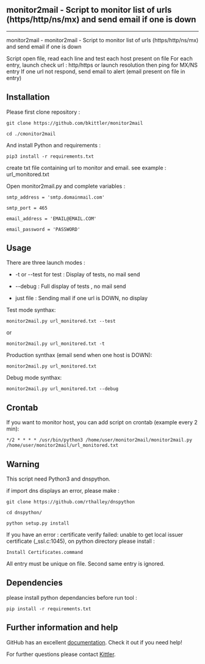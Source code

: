 ## monitor2mail - Script to monitor list of urls (https/http/ns/mx) and send email if one is down
***

monitor2mail - monitor2mail - Script to monitor list of urls (https/http/ns/mx) and send email if one is down

Script open file, read each line and test each host present on file
For each entry, launch check url : http/https or launch resolution then ping for MX/NS entry
If one url not respond, send email to alert (email present on file in entry)

## Installation

Please first clone repository :

    git clone https://github.com/bkittler/monitor2mail

    cd ./cmonitor2mail

And install Python and requirements :

    pip3 install -r requirements.txt


create txt file containing url to monitor and email.
see example : url_monitored.txt

Open monitor2mail.py and complete variables :

    smtp_address = 'smtp.domainmail.com'
    
    smtp_port = 465

    email_address = 'EMAIL@EMAIL.COM'

    email_password = 'PASSWORD'

## Usage

There are three launch modes :

* -t or --test for test : Display of tests, no mail send

* --debug : Full display of tests , no mail send

* just file : Sending mail if one url is DOWN, no display


Test mode synthax:

	monitor2mail.py url_monitored.txt --test

or 

	monitor2mail.py url_monitored.txt -t

Production synthax (email send when one host is DOWN):

	monitor2mail.py url_monitored.txt

Debug mode synthax:

	monitor2mail.py url_monitored.txt --debug


## Crontab

If you want to monitor host, you can add script on crontab (example every 2 min):

	*/2 * * * * /usr/bin/python3 /home/user/monitor2mail/monitor2mail.py /home/user/monitor2mail/url_monitored.txt


## Warning

This script need Python3 and dnspython.

if import dns displays an error, please make :
	
	git clone https://github.com/rthalley/dnspython
	
	cd dnspython/

	python setup.py install

If you have an error : certificate verify failed: unable to get local issuer certificate (_ssl.c:1045),
on python directory please install :

	Install Certificates.command
	

All entry must be unique on file. Second same entry is ignored.

## Dependencies

please install python dependancies before run tool :

    pip install -r requirements.txt

## Further information and help

GitHub has an excellent [documentation](https://help.github.com/). Check it out if you need help!

For further questions please contact [Kittler](https://www.kittler.fr/).

